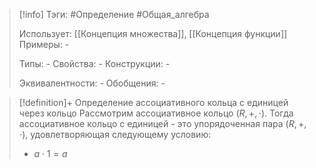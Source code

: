 > [!info]
> Тэги: #Определение #Общая_алгебра 
> 
> Использует: [[Концепция множества]], [[Концепция функции]]
> Примеры: *-*
> 
> Типы: *-*
> Свойства: *-*
> Конструкции: *-*
> 
> Эквивалентности: *-*
> Обобщения: *-*

> [!definition]+ Определение ассоциативного кольца с единицей через кольцо
> Рассмотрим ассоциативное кольцо $(R, +, \cdot)$. Тогда ассоциативное кольцо с единицей - это упорядоченная пара $(R, +, \cdot)$, удовлетворяющая следующему условию:
> * $a \cdot 1 = a$